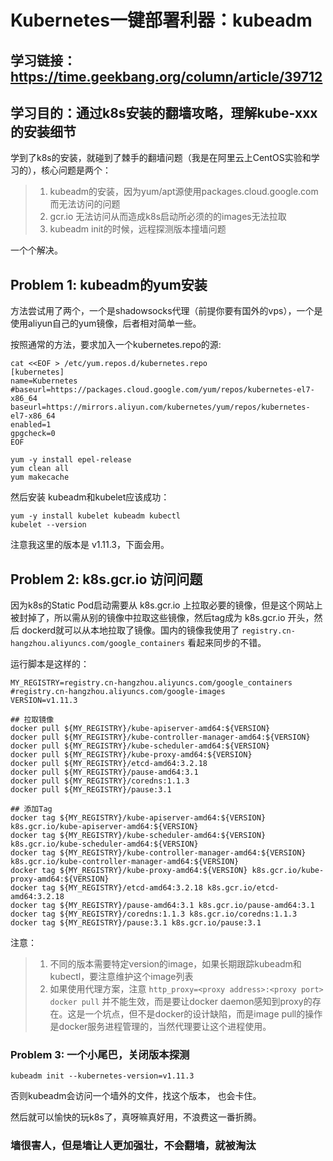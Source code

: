 # Kubernetes一键部署利器：kubeadm
## 学习链接：https://time.geekbang.org/column/article/39712

## 学习目的：通过k8s安装的翻墙攻略，理解kube-xxx的安装细节

学到了k8s的安装，就碰到了棘手的翻墙问题（我是在阿里云上CentOS实验和学习的），核心问题是两个：
> 1. kubeadm的安装，因为yum/apt源使用packages.cloud.google.com而无法访问的问题
> 2. gcr.io 无法访问从而造成k8s启动所必须的的images无法拉取
> 3. kubeadm init的时候，远程探测版本撞墙问题

一个个解决。

## Problem 1: kubeadm的yum安装
方法尝试用了两个，一个是shadowsocks代理（前提你要有国外的vps），一个是使用aliyun自己的yum镜像，后者相对简单一些。

按照通常的方法，要求加入一个kubernetes.repo的源:

```
cat <<EOF > /etc/yum.repos.d/kubernetes.repo
[kubernetes]
name=Kubernetes
#baseurl=https://packages.cloud.google.com/yum/repos/kubernetes-el7-x86_64
baseurl=https://mirrors.aliyun.com/kubernetes/yum/repos/kubernetes-el7-x86_64
enabled=1
gpgcheck=0
EOF

yum -y install epel-release
yum clean all
yum makecache
```

然后安装 kubeadm和kubelet应该成功：
```
yum -y install kubelet kubeadm kubectl 
kubelet --version
```
注意我这里的版本是 v1.11.3，下面会用。

## Problem 2: k8s.gcr.io 访问问题
因为k8s的Static Pod启动需要从 k8s.gcr.io 上拉取必要的镜像，但是这个网站上被封掉了，所以需从别的镜像中拉取这些镜像，然后tag成为 k8s.gcr.io 开头，然后 dockerd就可以从本地拉取了镜像。国内的镜像我使用了 `registry.cn-hangzhou.aliyuncs.com/google_containers` 看起来同步的不错。

运行脚本是这样的：
```
MY_REGISTRY=registry.cn-hangzhou.aliyuncs.com/google_containers
#registry.cn-hangzhou.aliyuncs.com/google-images
VERSION=v1.11.3

## 拉取镜像
docker pull ${MY_REGISTRY}/kube-apiserver-amd64:${VERSION}
docker pull ${MY_REGISTRY}/kube-controller-manager-amd64:${VERSION}
docker pull ${MY_REGISTRY}/kube-scheduler-amd64:${VERSION}
docker pull ${MY_REGISTRY}/kube-proxy-amd64:${VERSION}
docker pull ${MY_REGISTRY}/etcd-amd64:3.2.18
docker pull ${MY_REGISTRY}/pause-amd64:3.1
docker pull ${MY_REGISTRY}/coredns:1.1.3
docker pull ${MY_REGISTRY}/pause:3.1

## 添加Tag
docker tag ${MY_REGISTRY}/kube-apiserver-amd64:${VERSION} k8s.gcr.io/kube-apiserver-amd64:${VERSION}
docker tag ${MY_REGISTRY}/kube-scheduler-amd64:${VERSION} k8s.gcr.io/kube-scheduler-amd64:${VERSION}
docker tag ${MY_REGISTRY}/kube-controller-manager-amd64:${VERSION} k8s.gcr.io/kube-controller-manager-amd64:${VERSION}
docker tag ${MY_REGISTRY}/kube-proxy-amd64:${VERSION} k8s.gcr.io/kube-proxy-amd64:${VERSION}
docker tag ${MY_REGISTRY}/etcd-amd64:3.2.18 k8s.gcr.io/etcd-amd64:3.2.18
docker tag ${MY_REGISTRY}/pause-amd64:3.1 k8s.gcr.io/pause-amd64:3.1
docker tag ${MY_REGISTRY}/coredns:1.1.3 k8s.gcr.io/coredns:1.1.3
docker tag ${MY_REGISTRY}/pause:3.1 k8s.gcr.io/pause:3.1
```

注意：
> 1. 不同的版本需要特定version的image，如果长期跟踪kubeadm和kubectl，要注意维护这个image列表  
> 2. 如果使用代理方案，注意 `http_proxy=<proxy address>:<proxy port> docker pull` 并不能生效，而是要让docker daemon感知到proxy的存在。这是一个坑点，但不是docker的设计缺陷，而是image pull的操作是docker服务进程管理的，当然代理要让这个进程使用。

### Problem 3: 一个小尾巴，关闭版本探测
```
kubeadm init --kubernetes-version=v1.11.3
```
否则kubeadm会访问一个墙外的文件，找这个版本， 也会卡住。

然后就可以愉快的玩k8s了，真呀嘛真好用，不浪费这一番折腾。

### 墙很害人，但是墙让人更加强壮，不会翻墙，就被淘汰